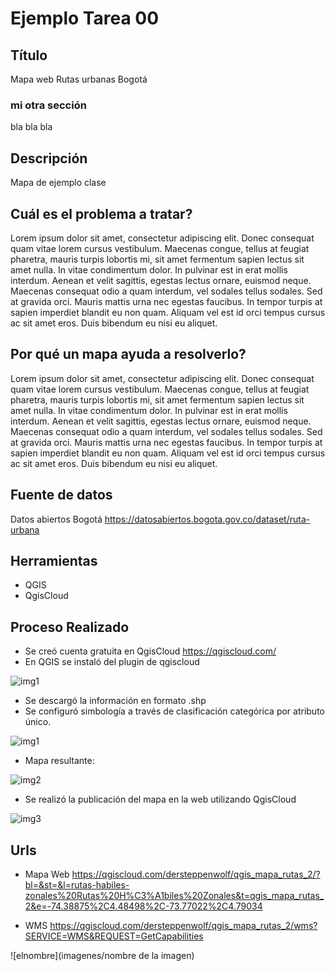 # Ejemplo Tarea 00

## Título

Mapa web Rutas urbanas Bogotá

### mi otra sección

bla bla bla

## Descripción

Mapa de ejemplo clase

##  Cuál es el problema a tratar?

Lorem ipsum dolor sit amet, consectetur adipiscing elit. Donec consequat quam vitae lorem cursus vestibulum. Maecenas congue, tellus at feugiat pharetra, mauris turpis lobortis mi, sit amet fermentum sapien lectus sit amet nulla. In vitae condimentum dolor. In pulvinar est in erat mollis interdum. Aenean et velit sagittis, egestas lectus ornare, euismod neque. Maecenas consequat odio a quam interdum, vel sodales tellus sodales. Sed at gravida orci. Mauris mattis urna nec egestas faucibus. In tempor turpis at sapien imperdiet blandit eu non quam. Aliquam vel est id orci tempus cursus ac sit amet eros. Duis bibendum eu nisi eu aliquet.

##  Por qué un mapa ayuda a resolverlo?

Lorem ipsum dolor sit amet, consectetur adipiscing elit. Donec consequat quam vitae lorem cursus vestibulum. Maecenas congue, tellus at feugiat pharetra, mauris turpis lobortis mi, sit amet fermentum sapien lectus sit amet nulla. In vitae condimentum dolor. In pulvinar est in erat mollis interdum. Aenean et velit sagittis, egestas lectus ornare, euismod neque. Maecenas consequat odio a quam interdum, vel sodales tellus sodales. Sed at gravida orci. Mauris mattis urna nec egestas faucibus. In tempor turpis at sapien imperdiet blandit eu non quam. Aliquam vel est id orci tempus cursus ac sit amet eros. Duis bibendum eu nisi eu aliquet.

## Fuente de datos

Datos abiertos Bogotá https://datosabiertos.bogota.gov.co/dataset/ruta-urbana

##  Herramientas

- QGIS
- QgisCloud

##  Proceso Realizado

- Se creó cuenta gratuita en QgisCloud https://qgiscloud.com/
- En QGIS se instaló del plugin de qgiscloud


![img1](images/00_qgiscloud.png)


- Se descargó la información en formato .shp
- Se configuró simbología a través de clasificación categórica por atributo único.

![img1](images/00_simbologia.png)

- Mapa resultante:

![img2](images/00_mapa.png)

- Se realizó la publicación del mapa en la web utilizando QgisCloud

![img3](images/00_publicado.png)


##  Urls

- Mapa Web https://qgiscloud.com/dersteppenwolf/qgis_mapa_rutas_2/?bl=&st=&l=rutas-habiles-zonales%20Rutas%20H%C3%A1biles%20Zonales&t=qgis_mapa_rutas_2&e=-74.38875%2C4.48498%2C-73.77022%2C4.79034

- WMS https://qgiscloud.com/dersteppenwolf/qgis_mapa_rutas_2/wms?SERVICE=WMS&REQUEST=GetCapabilities

![elnombre](imagenes/nombre de la imagen)
